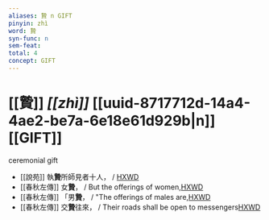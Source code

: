 ```yaml
---
aliases: 贄 n GIFT
pinyin: zhì
word: 贄
syn-func: n
sem-feat: 
total: 4
concept: GIFT 
---
```

# [[贄]] *[[zhì]]*  [[uuid-8717712d-14a4-4ae2-be7a-6e18e61d929b|n]] [[GIFT]]
ceremonial gift
 - [[說苑]] 執**贄**所師見者十人，
                     / [HXWD](https://hxwd.org/textview.html?location=CH1a0907_CHANT_008-11a.4)
 - [[春秋左傳]] 女**贄**， / But the offerings of women,[HXWD](https://hxwd.org/textview.html?location=KR1e0001_tls_003-278a.12)
 - [[春秋左傳]] 「男**贄**， / "The offerings of males are,[HXWD](https://hxwd.org/textview.html?location=KR1e0001_tls_003-278a.8)
 - [[春秋左傳]] 交**贄**往來， / Their roads shall be open to messengers[HXWD](https://hxwd.org/textview.html?location=KR1e0001_tls_008-268a.18)